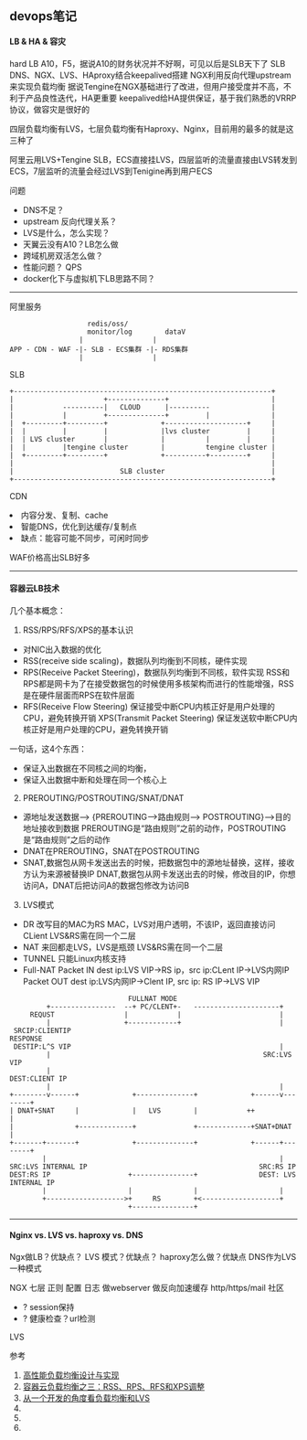 
## devops笔记

#### LB & HA & 容灾
hard LB A10，F5，据说A10的财务状况并不好啊，可见以后是SLB天下了
SLB DNS、NGX、LVS、HAproxy结合keepalived搭建
NGX利用反向代理upstream来实现负载均衡
据说Tengine在NGX基础进行了改进，但用户接受度并不高，不利于产品良性迭代，HA更重要
keepalived给HA提供保证，基于我们熟悉的VRRP协议，做容灾是很好的

四层负载均衡有LVS，七层负载均衡有Haproxy、Nginx，目前用的最多的就是这三种了

阿里云用LVS+Tengine SLB，ECS直接挂LVS，四层监听的流量直接由LVS转发到ECS，7层监听的流量会经过LVS到Tenigine再到用户ECS


问题
 - DNS不足？
 - upstream 反向代理关系？
 - LVS是什么，怎么实现？
 - 天翼云没有A10？LB怎么做
 - 跨域机房双活怎么做？
 - 性能问题？ QPS
 - docker化下与虚拟机下LB思路不同？

---
阿里服务
```
                   redis/oss/
                   monitor/log        dataV
                 |                 |
APP - CDN - WAF -|- SLB - ECS集群 -|- RDS集群
                 |                 |
```

SLB
```
+---------------------------------------------------------------+
|                      +--------------+                         |
|            ----------|   CLOUD      |----------               |
|            |         +--------------+         |               |
|  +---------+---------+             +--------------------+     |
|  |         |         |             |lvs cluster         |     |
|  | LVS cluster       |             |          |         |     |
|  |         |tengine cluster        |          tengine cluster |
|  +---------+---------+             +----------+---------+     |
|                                                               |
|                          SLB cluster                          |
+---------------------------------------------------------------+
```

CDN
<li>内容分发、复制、cache
<li>智能DNS，优化到达缓存/复制点
<li>缺点：能容可能不同步，可闲时同步

WAF价格高出SLB好多

---
#### 容器云LB技术

几个基本概念：
1. RSS/RPS/RFS/XPS的基本认识
- 对NIC出入数据的优化
- RSS(receive side scaling)，数据队列均衡到不同核，硬件实现
- RPS(Receive Packet Steering)，数据队列均衡到不同核，软件实现
  RSS和RPS都是网卡为了在接受数据包的时候使用多核架构而进行的性能增强，RSS是在硬件层面而RPS在软件层面
- RFS(Receive Flow Steering) 保证接受中断CPU内核正好是用户处理的CPU，避免转换开销
  XPS(Transmit Packet Steering) 保证发送软中断CPU内核正好是用户处理的CPU，避免转换开销

一句话，这4个东西：
  - 保证入出数据在不同核之间的均衡，
  - 保证入出数据中断和处理在同一个核心上

2. PREROUTING/POSTROUTING/SNAT/DNAT
  - 源地址发送数据--> {PREROUTING-->路由规则--> POSTROUTING}-->目的地址接收到数据
    PREROUTING是“路由规则”之前的动作，POSTROUTING是“路由规则”之后的动作
  - DNAT在PREROUTING，SNAT在POSTROUTING
  - SNAT,数据包从网卡发送出去的时候，把数据包中的源地址替换，这样，接收方认为来源被替换IP
    DNAT,数据包从网卡发送出去的时候，修改目的IP，你想访问A，DNAT后把访问A的数据包修改为访问B

3. LVS模式
  - DR
    改写目的MAC为RS MAC，LVS对用户透明，不该IP，返回直接访问CLient
    LVS&RS需在同一个二层
  - NAT
    来回都走LVS，LVS是瓶颈
    LVS&RS需在同一个二层
  - TUNNEL
    只能Linux内核支持
  - Full-NAT
    Packet IN    dest ip:LVS VIP->RS ip，src ip:CLent IP->LVS内网IP
    Packet OUT   dest ip:LVS内网IP->Clent IP, src ip: RS IP->LVS VIP

```
                             FULLNAT MODE
         +----------------  --+ PC/CLENT+-   ---------------------+
     REQUST                 |            |                        |
         |                  +------------+                        |
 SRCIP:CLIENTIP                                                 RESPONSE
 DESTIP:L^S VIP                                                   |
         |                                                    SRC:LVS VIP
         |                                                    DEST:CLIENT IP
         |                                                        |
+--------v------+             +--------------+             +------v--------+
| DNAT+SNAT     |             |   LVS        |            ++               |
|               +-------------+              +-------------+SNAT+DNAT      |
+-------+-------+             +--------------+             +------+--------+
        |                                                         |
SRC:LVS INTERNAL IP                                          SRC:RS IP
DEST:RS IP                   +---------------+               DEST: LVS INTERNAL IP
        |                    |               |                    |
        +------------------->+     RS        +<-------------------+
                             +---------------+
```


---
#### Nginx vs. LVS vs. haproxy vs. DNS
   Ngx做LB？优缺点？
   LVS 模式？优缺点？
   haproxy怎么做？优缺点
   DNS作为LVS一种模式

NGX
  七层
  正则
  配置
  日志
  做webserver
  做反向加速缓存
  http/https/mail
  社区

  * ? session保持
  * ? 健康检查？url检测

LVS









参考
1. [高性能负载均衡设计与实现](https://zhuanlan.zhihu.com/p/29949340)
2. [容器云负载均衡之三：RSS、RPS、RFS和XPS调整](https://blog.csdn.net/cloudvtech/article/details/80182074)
2. [从一个开发的角度看负载均衡和LVS](https://blog.csdn.net/daiyudong2020/article/details/51611118)
2. []()
2. []()
2. []()
